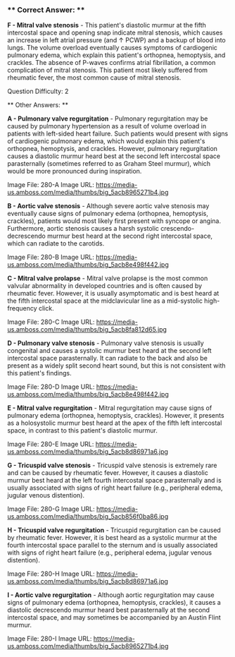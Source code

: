 ### ** Correct Answer: **

**F - Mitral valve stenosis** - This patient's diastolic murmur at the fifth intercostal space and opening snap indicate mitral stenosis, which causes an increase in left atrial pressure (and ↑ PCWP) and a backup of blood into lungs. The volume overload eventually causes symptoms of cardiogenic pulmonary edema, which explain this patient's orthopnea, hemoptysis, and crackles. The absence of P-waves confirms atrial fibrillation, a common complication of mitral stenosis. This patient most likely suffered from rheumatic fever, the most common cause of mitral stenosis.

Question Difficulty: 2

** Other Answers: **

**A - Pulmonary valve regurgitation** - Pulmonary regurgitation may be caused by pulmonary hypertension as a result of volume overload in patients with left-sided heart failure. Such patients would present with signs of cardiogenic pulmonary edema, which would explain this patient's orthopnea, hemoptysis, and crackles. However, pulmonary regurgitation causes a diastolic murmur heard best at the second left intercostal space parasternally (sometimes referred to as Graham Steel murmur), which would be more pronounced during inspiration.

Image File: 280-A
Image URL: https://media-us.amboss.com/media/thumbs/big_5acb8965271b4.jpg

**B - Aortic valve stenosis** - Although severe aortic valve stenosis may eventually cause signs of pulmonary edema (orthopnea, hemoptysis, crackles), patients would most likely first present with syncope or angina. Furthermore, aortic stenosis causes a harsh systolic crescendo-decrescendo murmur best heard at the second right intercostal space, which can radiate to the carotids.

Image File: 280-B
Image URL: https://media-us.amboss.com/media/thumbs/big_5acb8e498f442.jpg

**C - Mitral valve prolapse** - Mitral valve prolapse is the most common valvular abnormality in developed countries and is often caused by rheumatic fever. However, it is usually asymptomatic and is best heard at the fifth intercostal space at the midclavicular line as a mid-systolic high-frequency click.

Image File: 280-C
Image URL: https://media-us.amboss.com/media/thumbs/big_5acb8fa812d65.jpg

**D - Pulmonary valve stenosis** - Pulmonary valve stenosis is usually congenital and causes a systolic murmur best heard at the second left intercostal space parasternally. It can radiate to the back and also be present as a widely split second heart sound, but this is not consistent with this patient's findings.

Image File: 280-D
Image URL: https://media-us.amboss.com/media/thumbs/big_5acb8e498f442.jpg

**E - Mitral valve regurgitation** - Mitral regurgitation may cause signs of pulmonary edema (orthopnea, hemoptysis, crackles). However, it presents as a holosystolic murmur best heard at the apex of the fifth left intercostal space, in contrast to this patient's diastolic murmur.

Image File: 280-E
Image URL: https://media-us.amboss.com/media/thumbs/big_5acb8d86971a6.jpg

**G - Tricuspid valve stenosis** - Tricuspid valve stenosis is extremely rare and can be caused by rheumatic fever. However, it causes a diastolic murmur best heard at the left fourth intercostal space parasternally and is usually associated with signs of right heart failure (e.g., peripheral edema, jugular venous distention).

Image File: 280-G
Image URL: https://media-us.amboss.com/media/thumbs/big_5acb856f0ba86.jpg

**H - Tricuspid valve regurgitation** - Tricuspid regurgitation can be caused by rheumatic fever. However, it is best heard as a systolic murmur at the fourth intercostal space parallel to the sternum and is usually associated with signs of right heart failure (e.g., peripheral edema, jugular venous distention).

Image File: 280-H
Image URL: https://media-us.amboss.com/media/thumbs/big_5acb8d86971a6.jpg

**I - Aortic valve regurgitation** - Although aortic regurgitation may cause signs of pulmonary edema (orthopnea, hemoptysis, crackles), it causes a diastolic decrescendo murmur heard best parasternally at the second intercostal space, and may sometimes be accompanied by an Austin Flint murmur.

Image File: 280-I
Image URL: https://media-us.amboss.com/media/thumbs/big_5acb8965271b4.jpg


